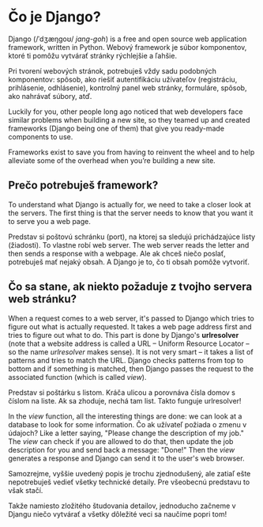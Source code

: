 # Čo je Django?

Django (/ˈdʒæŋɡoʊ/ *jang-goh*) is a free and open source web application framework, written in Python. Webový framework je súbor komponentov, ktoré ti pomôžu vytvárať stránky rýchlejšie a ľahšie.

Pri tvorení webových stránok, potrebuješ vždy sadu podobných komponentov: spôsob, ako riešiť autentifikáciu užívateľov (registráciu, prihlásenie, odhlásenie), kontrolný panel web stránky, formuláre, spôsob, ako nahrávať súbory, atď.

Luckily for you, other people long ago noticed that web developers face similar problems when building a new site, so they teamed up and created frameworks (Django being one of them) that give you ready-made components to use.

Frameworks exist to save you from having to reinvent the wheel and to help alleviate some of the overhead when you’re building a new site.

## Prečo potrebuješ framework?

To understand what Django is actually for, we need to take a closer look at the servers. The first thing is that the server needs to know that you want it to serve you a web page.

Predstav si poštovú schránku (port), na ktorej sa sledujú prichádzajúce listy (žiadosti). To vlastne robí web server. The web server reads the letter and then sends a response with a webpage. Ale ak chceš niečo poslať, potrebuješ mať nejaký obsah. A Django je to, čo ti obsah pomôže vytvoriť.

## Čo sa stane, ak niekto požaduje z tvojho servera web stránku?

When a request comes to a web server, it's passed to Django which tries to figure out what is actually requested. It takes a web page address first and tries to figure out what to do. This part is done by Django's **urlresolver** (note that a website address is called a URL – Uniform Resource Locator – so the name *urlresolver* makes sense). It is not very smart – it takes a list of patterns and tries to match the URL. Django checks patterns from top to bottom and if something is matched, then Django passes the request to the associated function (which is called *view*).

Predstav si poštárku s listom. Kráča ulicou a porovnáva čísla domov s číslom na liste. Ak sa zhoduje, nechá tam list. Takto funguje urlresolver!

In the *view* function, all the interesting things are done: we can look at a database to look for some information. Čo ak užívateľ požiada o zmenu v údajoch? Like a letter saying, "Please change the description of my job." The *view* can check if you are allowed to do that, then update the job description for you and send back a message: "Done!" Then the *view* generates a response and Django can send it to the user's web browser.

Samozrejme, vyššie uvedený popis je trochu zjednodušený, ale zatiaľ ešte nepotrebuješ vedieť všetky technické detaily. Pre všeobecnú predstavu to však stačí.

Takže namiesto zložitého študovania detailov, jednoducho začneme v Djangu niečo vytvárať a všetky dôležité veci sa naučíme popri tom!